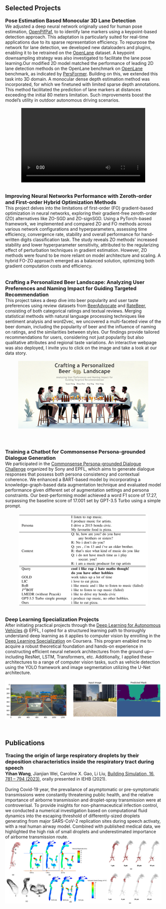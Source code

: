 ## Selected Projects

<!-- <h4 style="margin:0 0px 0;">2D Lane Detection with Human Pose Estimation </h4>

<ul style="margin:0; padding:0;">
<text>       
    As a final project for the course <a href="https://edu.epfl.ch/coursebook/fr/deep-learning-for-autonomous-vehicles-CIVIL-459" target="_blank">Deep Learning for Autonomous Vehicles</a> @ EPFL, we adjusted a deep neural network used for human pose estimation, <a href="https://github.com/openpifpaf/openpifpaf" target="_blank"> OpenPifPaf</a>, to achieve keypoint-based lane marker detection, which benefits the real-time application for the sparse representation. Specifically, we created new dataloader and plugin necessities to enable this network to be trained on <a href="https://github.com/The-OpenROAD-Project/OpenLane" target="_blank">OpenLane</a> dataset
    <br><br>
    <img src="../assets/img/project1.png" alt="2D Lane Detection" style="width: 100%; max-width: 660px; height: auto;">
</text>
   
</ul>
<br><br> -->

<h3 style="margin:0 0px 0;">Pose Estimation Based Monocular 3D Lane Detection </h3>

<ul style="margin:0; padding:0;">
<text>       
    We adjusted a deep neural network originally used for human pose estimation, <a href="https://github.com/openpifpaf/openpifpaf" target="_blank"> OpenPifPaf</a>, to to identify lane markers using a keypoint-based detection approach. This adaptation is particularly suited for real-time applications due to its sparse representation efficiency. To repurpose the network for lane detection, we developed new dataloaders and plugins, enabling it to be retrained on the <a href="https://github.com/The-OpenROAD-Project/OpenLane" target="_blank">OpenLane</a> dataset. A keypoint downsampling strategy was also investigated to facilitate the lane pose learning.Our modified 2D model matched the performance of leading 2D lane detection methods on the OpenLane benchmark on <a href="https://github.com/The-OpenROAD-Project/OpenLane" target="_blank">OpenLane</a> benchmark, as indicated by <a href="https://arxiv.org/abs/2203.11089" target="_blank">PersFormer</a>. Building on this, we extended this task into 3D domain. A monocular dense depth estimation method was incorporated, for which we finetuned with limited sparse depth annotations. This method facilitated the prediction of lane markers at distances exceeding the initial 80 meters limitation. Such improvements boost the model’s utility in outdoor autonomous driving scenarios.
    <br><br>
    <div style="display: flex; justify-content: center; align-items: center;">
        <video width="400" height="240" controls>
            <source src="../assets/img/lane_no_watermark.mp4" type="video/mp4" >
            Your browser does not support the video tag.
        </video>
    </div>
</text>
   
</ul>
<br><br>



<h3 style="margin:0 0px 0;">Improving Neural Networks Performance with Zeroth-order and First-order Hybrid Optimization Methods </h3>
<ul style="margin:0; padding:0;">
<text>
   This project delves into the limitations of first-order (FO) gradient-based optimization in neural networks, exploring  their gradient-free zeroth-order (ZO) alternatives like ZO-SGD and ZO-signSGD. Using a PyTorch-based framework, we implemented and compared ZO and FO methods across various network configurations and hyperparameters, assessing time efficiency, convergence rate, stability and overall performance for hand-written digits classification task. The study reveals ZO methods' increased stability and lower hyperparameter sensitivity, attributed to the regularizing effect of perturbation techniques in gradient estimation. However, ZO methods were found to be more reliant on model architecture and scaling. A hybrid FO-ZO approach emerged as a balanced solution, optimizing both gradient computation costs and efficiency.
</text>
   
</ul>
<br><br>

<h3 style="margin:0 0px 0;">Crafting a Personalized Beer Landscape: Analyzing User Preferences and Naming Impact for Guiding Targeted Recommendation </h3>
<ul style="margin:0; padding:0;">
<text>
    This project takes a deep dive into beer popularity and user taste preferences using review datasets from <a href="https://www.beeradvocate.com/" target="_blank">BeerAdvocate</a> and <a href="https://www.ratebeer.com/" target="_blank">RateBeer</a>, consisting of both categorical ratings and textual reviews. Merging statistical methods with natural language processing techniques like sentiment analysis and word2vec, we uncovered a multi-faceted view of the beer domain, including the popularity of beer and the influence of naming on ratings, and the similarities between styles. Our findings provide tailored recommendations for users, considering not just popularity but also qualitative attributes and regional taste variations. An interactive webpage was also deployed, I invite you to click on the image and take a look at our data story. 
    <br><br>
    <div style="display: flex; justify-content: center; align-items: center;">
        <a href="https://epfl-ada.github.io/ada-2023-project-badanalysist/" target="_blank">
        <img src="../assets/img/beer.png" alt="Beer review data story" style="width: 100%; max-width: 420px; height: auto;">
        </a>
    </div>
</text>
   
</ul>

<br><br>
<h3 style="margin:0 0px 0;">Training a Chatbot for Commonsense Persona-grounded Dialogue Generation </h3>
<ul style="margin:0; padding:0;">
<text>
    We participated in the <a href="https://www.aicrowd.com/challenges/commonsense-persona-grounded-dialogue-challenge-2023/problems/task-1-commonsense-dialogue-response-generation" target="_blank">Commonsense Persona-grounded Dialogue Challenge</a> organized by Sony and EPFL, which aims to generate dialogue responses that possess both persona consistency and contextual coherence. We enhanced a BART-based model by incorporating a knowledge-graph-based data augmentation technique and evaluated model performance given different set of augmentation settings and persona constraints. Our best-performing model achieved a word F1 score of 17.27, surpassing the baseline score of 17.001 set by GPT-3.5 Turbo using a simple prompt.
    <br><br>
    <div style="display: flex; justify-content: center; align-items: center;">
        <img src="../assets/img/chatbot.png" alt="Chatbot Responses" style="width: 100%; max-width: 420px; height: auto;">
    </div>
</text>
   
</ul>
<br><br>

<h3 style="margin:0 0px 0;">Deep Learning Specialization Projects </h3>
<ul style="margin:0; padding:0;">
<text>
    After initiating practical projects through the <a href="https://edu.epfl.ch/coursebook/fr/deep-learning-for-autonomous-vehicles-CIVIL-459" target="_blank">Deep Learning for Autonomous Vehicles</a> @ EPFL, I opted for a structured learning path to thoroughly understand deep learning as it applies to computer vision by enrolling in the <a href="https://www.coursera.org/specializations/deep-learning?utm_medium=sem&utm_source=gg&utm_campaign=B2C_EMEA_deep-learning_deeplearning-ai_FTCOF_specializations_country-multi&campaignid=20858198821&adgroupid=156245837229&device=c&keyword=deep%20learning%20certification&matchtype=b&network=g&devicemodel=&adposition=&creativeid=684249171979&hide_mobile_promo&gclid=Cj0KCQiA1rSsBhDHARIsANB4EJaT7BJYAGY5QAvCqjYBwP2bEqx7x7OFU89sH_UGh3XmmCNCpZxaYrMaAsaQEALw_wcB" target="_blank">Deep Learning Specialization</a> on Coursera. This program enabled me to acquire a robust theoretical foundation and hands-on experience in constructing efficient neural network architectures from the ground up—including ResNet, LSTM, Transformers, etc. Additionally, I applied these architectures to a range of computer vision tasks, such as vehicle detection using the YOLO framework and image segmentation utilizing the U-Net architecture.         
    <br><br>
    <div style="display: flex; justify-content: center; align-items: center;">
        <img src="../assets/img/coursera.jpg" alt="Deep Learning Specialization Projects" style="width: 100%; max-width: 620px; height: auto;">
    </div>
</text>
   
</ul>
<br><br>


## Publications

<h3 style="margin:0 0px 0;">Tracing the origin of large respiratory droplets by their deposition characteristics inside the respiratory tract during speech </h3>
<ul style="margin:0; padding:0;">
<text>
   <strong>Yihan Wang</strong>, Jianjian Wei,  Caroline X. Gao, Li Liu, <a href="https://pubmed.ncbi.nlm.nih.gov/37101943/" target="_blank">Building Simulation, 16, 781 – 794 (2023)</a>, orally presented in IEHB (2021).
    <br><br>
    During Covid-19 year, the prevailance of asymptomatic or pre-symptomatic transmissions were constantly threatening public health, and the relative importance of airborne transmission and droplet-spray transmission were at controverisal. To provide insights for non-pharmaceutical infection control, we conducted a numerical investigation based on computational fluid dynamics into the escaping threshold of differently-sized droplets generating from major SARS-CoV-2 replication sites during speech activaty, with a real human airway model. Combined with published medical data, we highlighted the high risk of small droplets and underestimated importance of airborne transmission route.
    <div style="display: flex; justify-content: center; align-items: center;">
        <img src="../assets/img/pub.png" alt="Chatbot Responses" style="width: 100%; max-width: 620px; height: auto;">
    </div>
</text>
   
</ul>